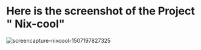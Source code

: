 # Here is the screenshot of the Project " Nix-cool" 

![screencapture-nixcool-1507197827325](https://user-images.githubusercontent.com/24986485/34453829-b8bdd03e-ed85-11e7-94a0-740c3d09cc83.png)
